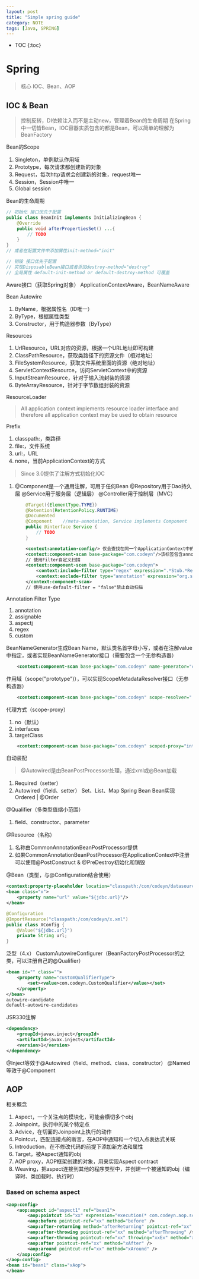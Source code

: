 ```yaml
---
layout: post
title: "Simple spring guide"
category: NOTE
tags: [Java, SPRING]
---
```

* TOC
{:toc}

# Spring
> 核心 IOC、Bean、AOP

## IOC & Bean
> 控制反转，DI依赖注入而不是主动new，管理着Bean的生命周期
> 在Spring中一切皆Bean，IOC容器实质包含的都是Bean，可以简单的理解为BeanFactory

Bean的Scope
1. Singleton，单例默认作用域
2. Prototype，每次请求都创建新的对象
3. Request，每次http请求会创建新的对象，request唯一
4. Session，Session中唯一
5. Global session

Bean的生命周期
```java
// 初始化 接口优先于配置
public class BeanInit implements InitializingBean {
    @Override
    public void afterPropertiesSet() ...{
        // TODO
    }
}
// 或者在配置文件中添加属性init-method="init"

// 销毁 接口优先于配置
// 实现DisposableBean接口或者添加destroy-method="destroy"
// 全局属性 default-init-method or default-destroy-method 可覆盖
```
Aware接口（获取Spring对象）
ApplicationContextAware，BeanNameAware

Bean Autowire
1. ByName，根据属性名（ID唯一）
2. ByType，根据属性类型
3. Constructor，用于构造器参数（ByType）

Resources
1. UrlResource，URL对应的资源，根据一个URL地址即可构建
2. ClassPathResource，获取类路径下的资源文件（相对地址）
3. FileSystemResource，获取文件系统里面的资源（绝对地址）
4. ServletContextResource，访问ServletContext中的资源
5. InputStreamResource，针对于输入流封装的资源
6. ByteArrayResource，针对于字节数组封装的资源

ResourceLoader
> All application context implements resource loader interface and therefore all application context may be used to obtain resource

Prefix
1. classpath:，类路径
2. file:，文件系统
3. url:，URL
4. none，当前ApplicationContext的方式

> Since 3.0提供了注解方式初始化IOC

1. @Component是一个通用注解，可用于任何Bean
    @Repository用于Dao持久层
    @Service用于服务层（逻辑层）
    @Controller用于控制层（MVC）
    ```java
        @Target({ElementType.TYPE})
        @Retention(RetentionPolicy.RUNTIME)
        @Documented
        @Component    //meta-annotation, Service implements Component
        public @interface Service {
            // TODO
        }
    ```
    ```xml
        <context:annotation-config/> 仅会查找在同一个ApplicationContext中的Bean注解
        <context:component-scan base-package="com.codeyn"/>该标签包含annotation-config，常用component-scan，也包 含AutowireAnnotationBeanPostProcessor和CommonAnnotationBeanPostProcessor
        // 使用Filter自定义扫描
        <context:component-scen base-package="com.codeyn">
            <context:include-filter type="regex" expression=".*Stub.*Repository"/>
            <context:exclude-filter type="annotation" expression="org.springframework.stereotype.Repository"/>
        </context:component-scan>
        // 使用use-default-filter = "false"禁止自动扫描
    ```

Annotation Filter Type
1. annotation
2. assignable
3. aspectj
4. regex
5. custom

BeanNameGenerator生成Bean Name，默认类名首字母小写，或者在注解value中指定，或者实现BeanNameGenerator接口（需要包含一个无参构造器）
```xml
    <context:component-scan base-package="com.codeyn" name-generator="com.codeyn.XXGenerator"/>
```
作用域（scope("prototype")），可以实现ScopeMetadataResolver接口（无参构造器）
```xml
    <context:component-scan base-package="com.codeyn" scope-resolver="..ScopeResolver"/>
```
代理方式（scope-proxy）
1. no（默认）
2. interfaces
3. targetClass

```xml
    <context:component-scan base-package="com.codeyn" scoped-proxy="interfaces"/>
```
自动装配
> @Autowired是由BeanPostProcessor处理，通过xml或@Bean加载

1. Required（setter）
2. Autowired（field、setter）
    Set、List、Map
    Spring Bean
    Bean实现Ordered | @Order

@Qualifier（多类型值缩小范围）
1. field、constructor、parameter

@Resource（名称）
1. 名称由CommonAnnotationBeanPostProcessor提供
2. 如果CommonAnnotationBeanPostProcessor在ApplicationContext中注册可以使用@PostConstruct & @PreDestroy初始化和销毁

@Bean（类型<bean/>，与@Configuration结合使用）

```xml
<context:property-placeholder location="classpath:/com/codeyn/datasource.properties"/>
<bean class="x">
    <property name="url" value="${jdbc.url}"/>
</bean>
```
```java
@Configuration
@ImportResource("classpath:/com/codeyn/x.xml")
public class XConfig {
    @Value("${jdbc.url}")
    private String url;
}
```
泛型（4.x）
CustomAutowireConfigurer（BeanFactoryPostProcessor的之类，可以注册自己的@Qualifier）
```xml
<bean id="" class="">
    <property name="customQualifierType">
        <set><value>com.codeyn.CustomQualifier</value></set>
    </property>
</bean>
autowire-candidate
default-autowire-candidates
```
JSR330注解
```xml
<dependency>
    <groupId>javax.inject</groupId>
    <artifactId>javax.inject</artifactId>
    <version>1</version>
</dependency>
```
@Inject等效于@Autowired（field、method、class、constructor）
@Named等效于@Component

## AOP
相关概念
1. Aspect，一个关注点的模块化，可能会横切多个obj
2. Joinpoint，执行中的某个特定点
3. Advice，在切面的Joinpoint上执行的动作
4. Pointcut，匹配连接点的断言，在AOP中通知和一个切入点表达式关联
5. Introduction，在不修改代码的前提下添加新方法和属性
6. Target，被Aspect通知的obj
7. AOP proxy，AOP框架创建的对象，用来实现Aspect contract
8. Weaving，把aspect连接到其他的程序类型中，并创建一个被通知的obj（编译时、类加载时、执行时）

### Based on schema aspect
```xml
<aop:config>
    <aop:aspect id="aspect1" ref="bean1">
        <aop:pointcut id="xx" expression="execution(* com.codeyn.aop.schema.advice.*.*(..)) and args(...)" />
        <aop:before pointcut-ref="xx" method="before" />
        <aop:after-returning method="afterReturning" pointcut-ref="xx" returning="retVal" />
        <aop:after-throwing pointcut-ref="xx" method="afterThrowing" />
        <aop:after-throwing pointcut-ref="xx" throwing="xxEx" method="xAdvice" />
        <aop:after pointcut-ref="xx" method="xAfter" />
        <aop:around pointcut-ref="xx" method="xAround" />
    </aop:config>
</aop:config>
<bean id="bean1" class="xAop">
</bean>
```

